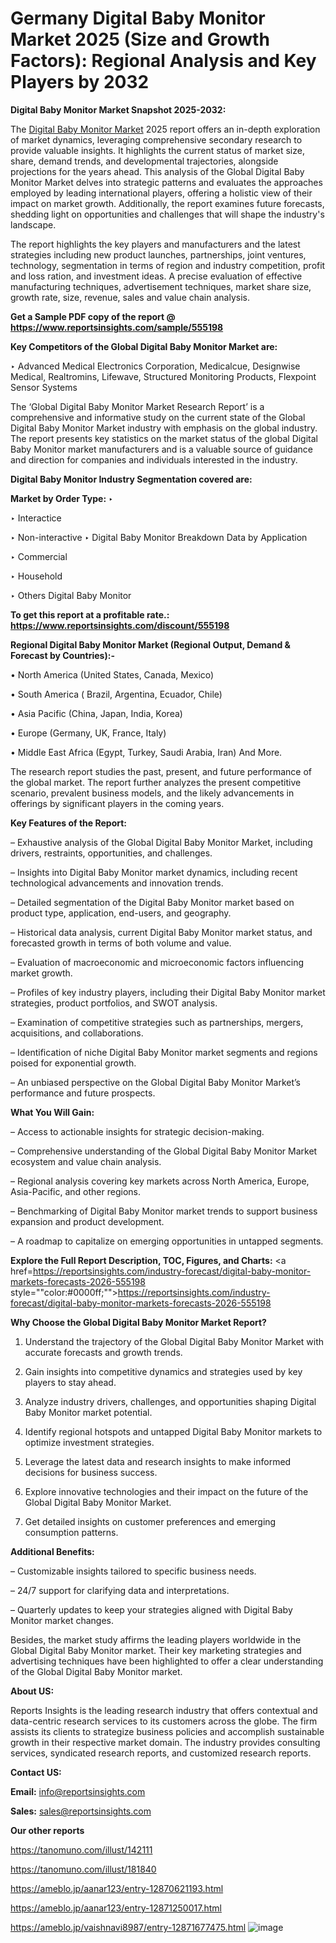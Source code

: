 # Germany Digital Baby Monitor Market 2025 (Size and Growth Factors): Regional Analysis and Key Players by 2032

<strong>Digital Baby Monitor Market Snapshot 2025-2032:</strong>

The <a href=https://www.reportsinsights.com/sample/555198>Digital Baby Monitor Market</a> 2025 report offers an in-depth exploration of market dynamics, leveraging comprehensive secondary research to provide valuable insights. It highlights the current status of market size, share, demand trends, and developmental trajectories, alongside projections for the years ahead. This analysis of the Global Digital Baby Monitor Market delves into strategic patterns and evaluates the approaches employed by leading international players, offering a holistic view of their impact on market growth. Additionally, the report examines future forecasts, shedding light on opportunities and challenges that will shape the industry's landscape.

The report highlights the key players and manufacturers and the latest strategies including new product launches, partnerships, joint ventures, technology, segmentation in terms of region and industry competition, profit and loss ration, and investment ideas. A precise evaluation of effective manufacturing techniques, advertisement techniques, market share size, growth rate, size, revenue, sales and value chain analysis.

<strong>Get a Sample PDF copy of the report @ <a href=https://www.reportsinsights.com/sample/555198 style=color:#0000ff;>https://www.reportsinsights.com/sample/555198</a></strong>

<strong>Key Competitors of the Global Digital Baby Monitor Market are:</strong>

‣ Advanced Medical Electronics Corporation, Medicalcue, Designwise Medical, Realtromins, Lifewave, Structured Monitoring Products, Flexpoint Sensor Systems

The ‘Global Digital Baby Monitor Market Research Report’ is a comprehensive and informative study on the current state of the Global Digital Baby Monitor Market industry with emphasis on the global industry. The report presents key statistics on the market status of the global Digital Baby Monitor market manufacturers and is a valuable source of guidance and direction for companies and individuals interested in the industry.

<strong>Digital Baby Monitor Industry Segmentation covered are:</strong>

<strong>Market by Order Type: </strong>
‣ 

‣ Interactice

‣ Non-interactive
‣ Digital Baby Monitor Breakdown Data by Application

‣ Commercial

‣ Household

‣ Others
Digital Baby Monitor

<strong>To get this report at a profitable rate.: <a href=https://www.reportsinsights.com/discount/555198 style=color:#0000ff;>https://www.reportsinsights.com/discount/555198</a></strong>

<strong>Regional Digital Baby Monitor Market (Regional Output, Demand &amp; Forecast by Countries):-</strong>

• North America (United States, Canada, Mexico)

• South America ( Brazil, Argentina, Ecuador, Chile)

• Asia Pacific (China, Japan, India, Korea)

• Europe (Germany, UK, France, Italy)

• Middle East Africa (Egypt, Turkey, Saudi Arabia, Iran) And More.

The research report studies the past, present, and future performance of the global market. The report further analyzes the present competitive scenario, prevalent business models, and the likely advancements in offerings by significant players in the coming years.

<strong>Key Features of the Report:</strong>

– Exhaustive analysis of the Global Digital Baby Monitor Market, including drivers, restraints, opportunities, and challenges.

– Insights into Digital Baby Monitor market dynamics, including recent technological advancements and innovation trends.

– Detailed segmentation of the Digital Baby Monitor market based on product type, application, end-users, and geography.

– Historical data analysis, current Digital Baby Monitor market status, and forecasted growth in terms of both volume and value.

– Evaluation of macroeconomic and microeconomic factors influencing market growth.

– Profiles of key industry players, including their Digital Baby Monitor market strategies, product portfolios, and SWOT analysis.

– Examination of competitive strategies such as partnerships, mergers, acquisitions, and collaborations.

– Identification of niche Digital Baby Monitor market segments and regions poised for exponential growth.

– An unbiased perspective on the Global Digital Baby Monitor Market’s performance and future prospects.

<strong>What You Will Gain:</strong>

– Access to actionable insights for strategic decision-making.

– Comprehensive understanding of the Global Digital Baby Monitor Market ecosystem and value chain analysis.

– Regional analysis covering key markets across North America, Europe, Asia-Pacific, and other regions.

– Benchmarking of Digital Baby Monitor market trends to support business expansion and product development.

– A roadmap to capitalize on emerging opportunities in untapped segments.

<strong>Explore the Full Report Description, TOC, Figures, and Charts:</strong>
<a href=https://reportsinsights.com/industry-forecast/digital-baby-monitor-markets-forecasts-2026-555198 style=""color:#0000ff;"">https://reportsinsights.com/industry-forecast/digital-baby-monitor-markets-forecasts-2026-555198</a>

<strong>Why Choose the Global Digital Baby Monitor Market Report?</strong>

1. Understand the trajectory of the Global Digital Baby Monitor Market with accurate forecasts and growth trends.

2. Gain insights into competitive dynamics and strategies used by key players to stay ahead.

3. Analyze industry drivers, challenges, and opportunities shaping Digital Baby Monitor market potential.

4. Identify regional hotspots and untapped Digital Baby Monitor markets to optimize investment strategies.

5. Leverage the latest data and research insights to make informed decisions for business success.

6. Explore innovative technologies and their impact on the future of the Global Digital Baby Monitor Market.

7. Get detailed insights on customer preferences and emerging consumption patterns.

<strong>Additional Benefits:</strong>

– Customizable insights tailored to specific business needs.

– 24/7 support for clarifying data and interpretations.

– Quarterly updates to keep your strategies aligned with Digital Baby Monitor market changes.

Besides, the market study affirms the leading players worldwide in the Global Digital Baby Monitor market. Their key marketing strategies and advertising techniques have been highlighted to offer a clear understanding of the Global Digital Baby Monitor market.

<strong><strong>About US</strong>:</strong>

Reports Insights is the leading research industry that offers contextual and data-centric research services to its customers across the globe. The firm assists its clients to strategize business policies and accomplish sustainable growth in their respective market domain. The industry provides consulting services, syndicated research reports, and customized research reports.

<strong>Contact US:</strong>

<p class=><b>Email:</b> <a href=mailto:info@reportsinsights.com>info@reportsinsights.com</a></p>
<p class=><b>Sales:</b> <a href=mailto:sales@reportsinsights.com>sales@reportsinsights.com</a></p>

<strong>Our other reports</strong>

<a href=https://tanomuno.com/illust/142111>https://tanomuno.com/illust/142111</a>

<a href=https://tanomuno.com/illust/181840>https://tanomuno.com/illust/181840</a>

<a href=https://ameblo.jp/aanar123/entry-12870621193.html>https://ameblo.jp/aanar123/entry-12870621193.html</a>

<a href=https://ameblo.jp/aanar123/entry-12871250017.html>https://ameblo.jp/aanar123/entry-12871250017.html</a>

<a href=https://ameblo.jp/vaishnavi8987/entry-12871677475.html>https://ameblo.jp/vaishnavi8987/entry-12871677475.html</a>
![image](https://github.com/user-attachments/assets/97ece4b0-29b0-4429-814d-d0cdb4e380df)
